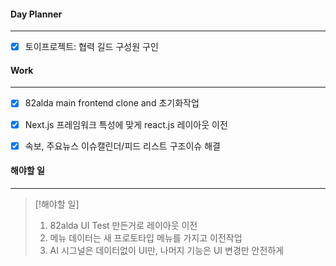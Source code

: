 
#### Day Planner
---
- [x] 토이프로젝트: 협력 길드 구성원 구인


#### Work
---
- [x] 82alda main frontend clone and 초기화작업
- [x] Next.js 프레임워크 특성에 맞게 react.js 레이아웃 이전
- [x] 속보, 주요뉴스 이슈캘린더/피드 리스트 구조이슈 해결


#### 해야할 일
---

> [!해야할 일]
> 1. 82alda UI Test 만든거로 레이아웃 이전
> 2. 메뉴 데이터는 새 프로토타입 메뉴를 가지고 이전작업
> 3. AI 시그널은 데이터없이 UI만, 나머지 기능은 UI 변경만 안전하게
